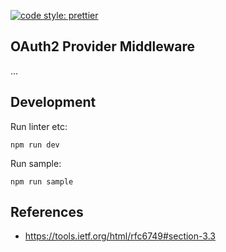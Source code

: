 [![code style: prettier](https://img.shields.io/badge/code_style-prettier-ff69b4.svg?style=flat-square)](https://github.com/prettier/prettier)

## OAuth2 Provider Middleware

...

## Development

Run linter etc:

```
npm run dev
```

Run sample:

```
npm run sample
```

## References

- https://tools.ietf.org/html/rfc6749#section-3.3
